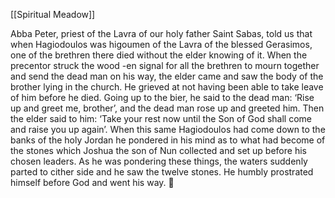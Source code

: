 [[Spiritual Meadow]]
 
Abba Peter, priest of the Lavra of our holy father Saint Sabas, told us that when Hagiodoulos was higoumen of the Lavra of the blessed Gerasimos, one of the brethren there died without the elder knowing of it. When the precentor struck the wood -en signal for all the brethren to mourn together and send the dead man on his way, the elder came and saw the body of the brother lying in the church. He grieved at not having been able to take leave of him before he died. Going up to the bier, he said to the dead man: ‘Rise up and greet me, brother’, and the dead man rose up and greeted him. Then the elder said to him: ‘Take your rest now until the Son of God shall come and raise you up again’. When this same Hagiodoulos had come down to the banks of the holy Jordan he pondered in his mind as to what had become of the stones which Joshua the son of Nun collected and set up before his chosen leaders. As he was pondering these things, the waters suddenly parted to cither side and he saw the twelve stones. He humbly prostrated himself before God and went his way.  
